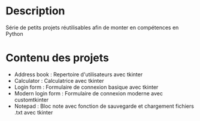 # Description
Série de petits projets réutilisables afin de monter en compétences en Python
# Contenu des projets
- Address book : Repertoire d'utilisateurs avec tkinter
- Calculator : Calculatrice avec tkinter
- Login form : Formulaire de connexion basique avec tkinter
- Modern login form : Formulaire de connexion moderne avec customtkinter
- Notepad : Bloc note avec fonction de sauvegarde et chargement fichiers .txt avec tkinter
